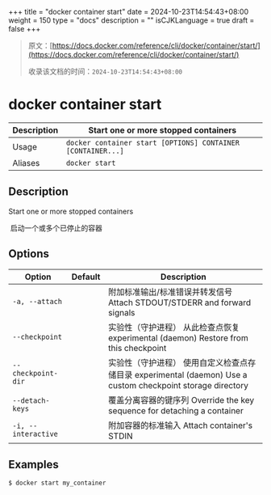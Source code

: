 +++
title = "docker container start"
date = 2024-10-23T14:54:43+08:00
weight = 150
type = "docs"
description = ""
isCJKLanguage = true
draft = false
+++

> 原文：[https://docs.docker.com/reference/cli/docker/container/start/](https://docs.docker.com/reference/cli/docker/container/start/)
>
> 收录该文档的时间：`2024-10-23T14:54:43+08:00`

# docker container start

| Description | Start one or more stopped containers                        |
| :---------- | ----------------------------------------------------------- |
| Usage       | `docker container start [OPTIONS] CONTAINER [CONTAINER...]` |
| Aliases     | `docker start`                                              |

## Description

Start one or more stopped containers

​	启动一个或多个已停止的容器

## Options

| Option              | Default | Description                                                  |
| ------------------- | ------- | ------------------------------------------------------------ |
| `-a, --attach`      |         | 附加标准输出/标准错误并转发信号 Attach STDOUT/STDERR and forward signals |
| `--checkpoint`      |         | 实验性（守护进程） 从此检查点恢复 experimental (daemon) Restore from this checkpoint |
| `--checkpoint-dir`  |         | 实验性（守护进程） 使用自定义检查点存储目录 experimental (daemon) Use a custom checkpoint storage directory |
| `--detach-keys`     |         | 覆盖分离容器的键序列 Override the key sequence for detaching a container |
| `-i, --interactive` |         | 附加容器的标准输入 Attach container's STDIN                  |

## Examples



```console
$ docker start my_container
```
